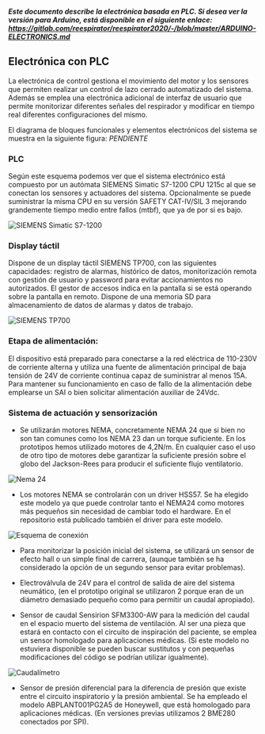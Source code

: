 ***Este documento describe la electrónica basada en PLC. Si desea ver la versión para Arduino, está disponible en el siguiente enlace: https://gitlab.com/reespirator/reespirator2020/-/blob/master/ARDUINO-ELECTRONICS.md***

## Electrónica con PLC 
La electrónica de control gestiona el movimiento del motor y los sensores que permiten realizar un control de lazo cerrado automatizado del sistema. Además se emplea una electrónica adicional de interfaz de usuario que permite monitorizar diferentes señales del respirador y modificar en tiempo real diferentes configuraciones del mismo.

El diagrama de bloques funcionales y elementos electrónicos del sistema se muestra en la siguiente figura:
_PENDIENTE_

### PLC

Según este esquema podemos ver que el sistema electrónico está compuesto por un autómata SIEMENS Simatic S7-1200 CPU 1215c al que se conectan los sensores y actuadores del sistema. Opcionalmente se puede suministrar la misma CPU en su versión SAFETY CAT-IV/SIL 3 mejorando grandemente tiempo medio entre fallos (mtbf), que ya de por si es bajo.

![SIEMENS Simatic S7-1200](https://gitlab.com/reespirator/reespirator2020/-/raw/master/images/PLC-Simatic-S7.jpg "SIEMENS Simatic S7-1200")

### Display táctil

Dispone de un display táctil SIEMENS TP700, con las siguientes capacidades: registro de alarmas, histórico de datos, monitorización remota con gestión de usuario y password para evitar accionamientos no autorizados. El gestor de accesos indica en la pantalla si se está operando sobre la pantalla en remoto. Dispone de una memoria SD para almacenamiento de datos de alarmas y datos de trabajo.

![SIEMENS TP700](https://gitlab.com/reespirator/reespirator2020/-/raw/master/images/PLC-TP700.jpg "SIEMENS TP700")

### Etapa de alimentación:
El dispositivo está preparado para conectarse a la red eléctrica de 110-230V de corriente alterna y utiliza una fuente de alimentación principal de baja tensión de 24V de corriente continua capaz de suministrar al menos 15A. Para mantener su funcionamiento en caso de fallo de la alimentación debe emplearse un SAI o bien solicitar alimentación auxiliar de 24Vdc.

### Sistema de actuación y sensorización

* Se utilizarán motores NEMA, concretamente NEMA 24 que si bien no son tan comunes como los NEMA 23 dan un torque suficiente. En los prototipos hemos utilizado motores de 4,2N/m. En cualquier caso el uso de otro tipo de motores debe garantizar la suficiente presión sobre el globo del Jackson-Rees para producir el suficiente flujo ventilatorio.

![Nema 24](https://gitlab.com/reespirator/reespirator-doc/-/raw/master/images/Nema24.jpg "Motor Nema 24")

* Los motores NEMA se controlarán con un driver HSS57. Se ha elegido este modelo ya que puede controlar tanto el NEMA24 como motores más pequeños sin necesidad de cambiar todo el hardware.
En el repositorio está publicado también el driver para este modelo.

![Esquema de conexión](https://gitlab.com/reespirator/reespirator-doc/-/raw/master/images/motor-driver.png "Esquema de conexión del driver y el motor paso a paso")

* Para monitorizar la posición inicial del sistema, se utilizará un sensor de efecto hall o un simple final de carrera, (aunque también se ha considerado la opción de un segundo sensor para evitar problemas).

* Electroválvula de 24V para el control de salida de aire del sistema neumático, (en el prototipo original se utilizaron 2 porque eran de un diámetro demasiado pequeño como para permitir un caudal apropiado).

* Sensor de caudal Sensirion SFM3300-AW para la medición del caudal en el espacio muerto del sistema de ventilación. Al ser una pieza que estará en contacto con el circuito de inspiración del paciente, se emplea un sensor homologado para aplicaciones médicas. (Si este modelo no estuviera disponible se pueden buscar sustitutos y con pequeñas modificaciones del código se podrían utilizar igualmente).

![Caudalímetro](https://gitlab.com/reespirator/reespirator-doc/-/raw/master/images/SFM3200-AW_t.webp "Caudalímetro")

* Sensor de presión diferencial para la diferencia de presión que existe entre el circuito inspiratorio y la presión ambiental. Se ha empleado el modelo ABPLANT001PG2A5 de Honeywell, que está homologado para aplicaciones médicas. (En versiones previas utilizamos 2 BME280 conectados por SPI). 
	
